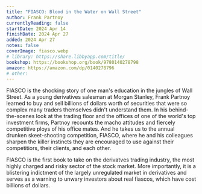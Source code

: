 ```yaml
---
title: "FIASCO: Blood in the Water on Wall Street"
author: Frank Partnoy
currentlyReading: false
startDate: 2024 Apr 14
finishDate: 2024 Apr 27
added: 2024 Apr 27
notes: false
coverImage: fiasco.webp
# library: https://share.libbyapp.com/title/
bookshop: https://bookshop.org/book/9780140278798
amazon: https://amazon.com/dp/0140278796
# other: 
---
```


FIASCO is the shocking story of one man's education in the jungles of Wall Street. As a young derivatives salesman at Morgan Stanley, Frank Partnoy learned to buy and sell billions of dollars worth of securities that were so complex many traders themselves didn't understand them. In his behind-the-scenes look at the trading floor and the offices of one of the world's top investment firms, Partnoy recounts the macho attitudes and fiercely competitive ploys of his office mates. And he takes us to the annual drunken skeet-shooting competition, FIASCO, where he and his colleagues sharpen the killer instincts they are encouraged to use against their competitiors, their clients, and each other.

FIASCO is the first book to take on the derivatves trading industry, the most highly charged and risky sector of the stock market. More importantly, it is a blistering indictment of the largely unregulated market in derivatives and serves as a warning to unwary investors about real fiascos, which have cost billions of dollars.
